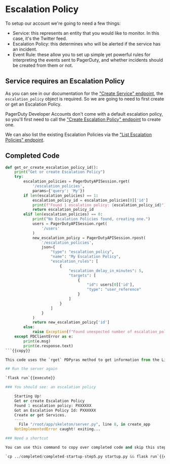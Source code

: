 # Escalation Policy

To setup our account we're going to need a few things:
 - Service: this represents an entity that you would like to monitor. In this case, it's the Twitter feed.
 - Escalation Policy: this determines who will be alerted if the service has an incident.
 - Event Rule: these allow you to set up simple yet powerful rules for interpreting the events sent to PagerDuty, and whether incidents should be created from them or not.

## Service requires an Escalation Policy

As you can see in our documentation for the ["Create Service" endpoint](https://developer.pagerduty.com/api-reference/reference/REST/openapiv3.json/paths/~1services/post), the `escalation_policy` object is required. So we are going to need to first create or get an Escalation Policy.

PagerDuty Developer Accounts don't come with a default escalation policy, so you'll first need to call the ["Create Escalation Policy" endpoint](https://developer.pagerduty.com/api-reference/reference/REST/openapiv3.json/paths/~1escalation_policies/post) to create one.

We can also list the existing Escalation Policies via the ["List Escalation Policies" endpoint](https://developer.pagerduty.com/api-reference/reference/REST/openapiv3.json/paths/~1escalation_policies/get).

## Completed Code

```python
def get_or_create_escalation_policy_id():
    print("Get or create Escalation Policy")
    try:
        escalation_policies = PagerDutyAPISession.rget(
            '/escalation_policies',
            params={'query': 'My'})
        if len(escalation_policies) == 1:
            escalation_policy_id = escalation_policies[0]['id']
            print(f"Found 1 escalation policy: {escalation_policy_id}")
            return escalation_policy_id
        elif len(escalation_policies) == 0:
            print("No Escalation Policies found, creating one.")
            users = PagerDutyAPISession.rget(
                '/users'
            )
            new_escalation_policy = PagerDutyAPISession.rpost(
                '/escalation_policies',
                json={
                    "type": "escalation_policy",
                    "name": "My Escalation Policy",
                    "escalation_rules": [
                        {
                            "escalation_delay_in_minutes": 5,
                            "targets": [
                                {
                                    "id": users[0]['id'],
                                    "type": "user_reference"
                                }
                            ]
                        }
                    ]
                }
            )
            return new_escalation_policy['id']
        else:
            raise Exception(f"Found unexpected number of escalation_policies {len(escalation_policy)}")
    except PDClientError as e:
        print(e.msg)
        print(e.response.text)
```{{copy}}

This code uses the `rget` PDPyras method to get information from the List Escalation Policies endpoint.

## Run the server again

`flask run`{{execute}}

### You should see: an escalation policy

    Starting Up!
    Get or create Escalation Policy
    Found 1 escalation policy: PXXXXXX
    Got an Escalation Policy Id: PXXXXXX
    Create or get Services.
    ----
      File "/root/app/skeleton/server.py", line 8, in create_app
    NotImplementedError caught! exiting...

### Need a shortcut

You can use this command to copy over completed code and skip this step.

`cp ../completed/completed-startup-step5.py startup.py && flask run`{{execute}}
